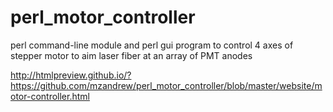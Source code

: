 # perl_motor_controller
perl command-line module and perl gui program to control 4 axes of stepper motor to aim laser fiber at an array of PMT anodes

http://htmlpreview.github.io/?https://github.com/mzandrew/perl_motor_controller/blob/master/website/motor-controller.html
